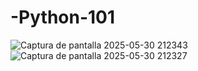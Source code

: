 # -Python-101

![Captura de pantalla 2025-05-30 212343](https://github.com/user-attachments/assets/ef132f3f-ba84-43f7-8961-58819aa5a75c)
![Captura de pantalla 2025-05-30 212327](https://github.com/user-attachments/assets/013d0050-7b2f-4d61-b553-c420e58d389b)
